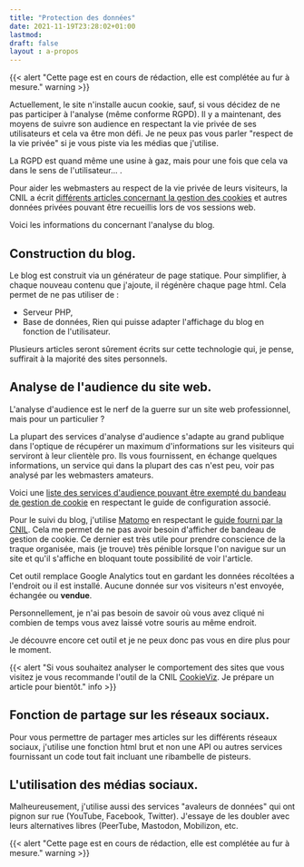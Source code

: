 ```yaml
---
title: "Protection des données"
date: 2021-11-19T23:28:02+01:00
lastmod:
draft: false
layout : a-propos
---
```

{{< alert "Cette page est en cours de rédaction, elle est complétée au fur à mesure." warning >}}

Actuellement, le site n'installe aucun cookie, sauf, si vous décidez de ne pas participer à l'analyse (même conforme RGPD). 
Il y a maintenant, des moyens de suivre son audience en respectant la vie privée de ses utilisateurs et cela va être mon défi. 
Je ne peux pas vous parler "respect de la vie privée" si je vous piste via les médias que j'utilise.

La RGPD est quand même une usine à gaz, mais pour une fois que cela va dans le sens de l'utilisateur... .

Pour aider les webmasters au respect de la vie privée de leurs visiteurs, la CNIL a écrit [différents articles concernant la gestion des cookies](https://www.cnil.fr/fr/cookies-et-autres-traceurs) et autres données privées pouvant être recueillis lors de vos sessions web.

Voici les informations du concernant l'analyse du blog.

## Construction du blog.
Le blog est construit via un générateur de page statique.
Pour simplifier, à chaque nouveau contenu que j'ajoute, il régénère chaque page html. 
Cela permet de ne pas utiliser de :
* Serveur PHP, 
* Base de données,
Rien qui puisse adapter l'affichage du blog en fonction de l'utilisateur.

Plusieurs articles seront sûrement écrits sur cette technologie qui, je pense, suffirait à la majorité des sites personnels.

## Analyse de l'audience du site web.
L'analyse d'audience est le nerf de la guerre sur un site web professionnel, mais pour un particulier ?

La plupart des services d'analyse d'audience s'adapte au grand publique dans l'optique de récupérer un maximum d'informations sur les visiteurs qui serviront à leur clientèle pro. 
Ils vous fournissent, en échange quelques informations, un service qui dans la plupart des cas n'est peu, voir pas analysé par les webmasters amateurs.

Voici une [liste des services d'audience pouvant être exempté du bandeau de gestion de cookie](https://www.cnil.fr/fr/cookies-solutions-pour-les-outils-de-mesure-daudience) en respectant le guide de configuration associé.

Pour le suivi du blog, j'utilise [Matomo](https://matomo.org/) en respectant le [guide fourni par la CNIL](https://www.cnil.fr/sites/default/files/atoms/files/matomo_analytics_-_exemption_-_guide_de_configuration.pdf).
Cela me permet de ne  pas avoir besoin d'afficher de bandeau de gestion de cookie.
Ce dernier est très utile pour prendre conscience de la traque organisée, mais (je trouve) très pénible lorsque l'on navigue sur un site et qu'il s'affiche en bloquant toute possibilité de voir l'article.

Cet outil remplace Google Analytics tout en gardant les données récoltées a l'endroit ou il est installé. Aucune donnée sur vos visiteurs n'est envoyée, échangée ou **vendue**.

Personnellement, je n'ai pas besoin de savoir où vous avez cliqué ni combien de temps vous avez laissé votre souris au même endroit.

Je découvre encore cet outil et je ne peux donc pas vous en dire plus pour le moment.

{{< alert "Si vous souhaitez analyser le comportement des sites que vous visitez je vous recommande l'outil de la CNIL [CookieViz](https://github.com/LINCnil/CookieViz). Je prépare un article pour bientôt." info >}}

## Fonction de partage sur les réseaux sociaux.
Pour vous permettre de partager mes articles sur les différents réseaux sociaux, j'utilise une fonction html  brut et non une API ou autres services fournissant un code tout fait incluant une ribambelle de pisteurs.

## L'utilisation des médias sociaux.
Malheureusement, j'utilise aussi des services "avaleurs de données" qui ont pignon sur rue (YouTube, Facebook, Twitter).
J'essaye de les doubler avec leurs alternatives libres (PeerTube, Mastodon, Mobilizon, etc. 


{{< alert "Cette page est en cours de rédaction, elle est complétée au fur à mesure." warning >}}
